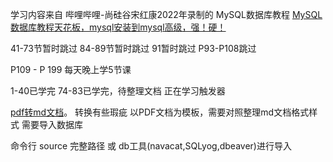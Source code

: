 学习内容来自 哔哩哔哩-尚硅谷宋红康2022年录制的
MySQL数据库教程
[MySQL数据库教程天花板，mysql安装到mysql高级，强！硬！](https://www.bilibili.com/video/BV1iq4y1u7vj?vd_source=bbcfa9c97b678f7863791a62aa7d0eb3)

41-73节暂时跳过
84-89节暂时跳过
91暂时跳过
P93-P108跳过


P109 -  P 199   每天晚上学5节课

1-40已学完
74-83已学完，待整理文档
正在学习触发器


 [pdf转md文档](https://pdf2md.morethan.io/)。 转换有些瑕疵
以PDF文档为模板，需要对照整理md文档格式样式
需要导入数据库
[](/资料/atguigudb.sql)

命令行 source 完整路径 或 db工具(navacat,SQLyog,dbeaver)进行导入

